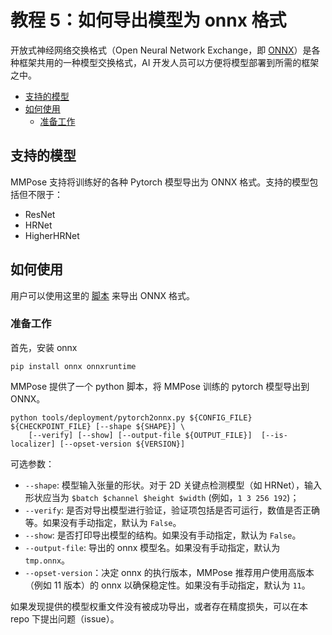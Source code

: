 # 教程 5：如何导出模型为 onnx 格式

开放式神经网络交换格式（Open Neural Network Exchange，即 [ONNX](https://onnx.ai/)）是各种框架共用的一种模型交换格式，AI 开发人员可以方便将模型部署到所需的框架之中。

<!-- TOC -->

- [支持的模型](#支持的模型)
- [如何使用](#如何使用)
  - [准备工作](#准备工作)

<!-- TOC -->

## 支持的模型

MMPose 支持将训练好的各种 Pytorch 模型导出为 ONNX 格式。支持的模型包括但不限于：

- ResNet
- HRNet
- HigherHRNet

## 如何使用

用户可以使用这里的 [脚本](/tools/deployment/pytorch2onnx.py) 来导出 ONNX 格式。

### 准备工作

首先，安装 onnx

```shell
pip install onnx onnxruntime
```

MMPose 提供了一个 python 脚本，将 MMPose 训练的 pytorch 模型导出到 ONNX。

```shell
python tools/deployment/pytorch2onnx.py ${CONFIG_FILE} ${CHECKPOINT_FILE} [--shape ${SHAPE}] \
    [--verify] [--show] [--output-file ${OUTPUT_FILE}]  [--is-localizer] [--opset-version ${VERSION}]
```

可选参数：

- `--shape`: 模型输入张量的形状。对于 2D 关键点检测模型（如 HRNet），输入形状应当为 `$batch $channel $height $width` (例如，`1 3 256 192`)；
- `--verify`: 是否对导出模型进行验证，验证项包括是否可运行，数值是否正确等。如果没有手动指定，默认为 `False`。
- `--show`: 是否打印导出模型的结构。如果没有手动指定，默认为 `False`。
- `--output-file`: 导出的 onnx 模型名。如果没有手动指定，默认为 `tmp.onnx`。
- `--opset-version`：决定 onnx 的执行版本，MMPose 推荐用户使用高版本（例如 11 版本）的 onnx 以确保稳定性。如果没有手动指定，默认为 `11`。

如果发现提供的模型权重文件没有被成功导出，或者存在精度损失，可以在本 repo 下提出问题（issue）。
